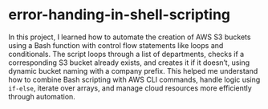 # error-handing-in-shell-scripting
In this project, I learned how to automate the creation of AWS S3 buckets using a Bash function with control flow statements like loops and conditionals. The script loops through a list of departments, checks if a corresponding S3 bucket already exists, and creates it if it doesn’t, using dynamic bucket naming with a company prefix. This helped me understand how to combine Bash scripting with AWS CLI commands, handle logic using `if-else`, iterate over arrays, and manage cloud resources more efficiently through automation.